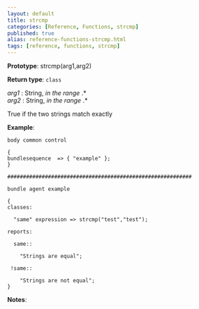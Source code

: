 ```yaml
---
layout: default
title: strcmp
categories: [Reference, Functions, strcmp]
published: true
alias: reference-functions-strcmp.html
tags: [reference, functions, strcmp]
---
```


**Prototype**: strcmp(arg1,arg2) 

**Return type**: `class`

  
 *arg1* : String, *in the range* .\*   
 *arg2* : String, *in the range* .\*   

True if the two strings match exactly

**Example**:

```cf3
body common control

{
bundlesequence  => { "example" };
}

###########################################################

bundle agent example

{     
classes:

  "same" expression => strcmp("test","test");

reports:

  same::

    "Strings are equal";

 !same::

    "Strings are not equal";
}
```

**Notes**:  
   
